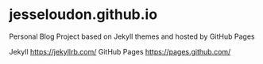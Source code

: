 # jesseloudon.github.io
Personal Blog Project based on Jekyll themes and hosted by GitHub Pages

Jekyll https://jekyllrb.com/
GitHub Pages https://pages.github.com/
